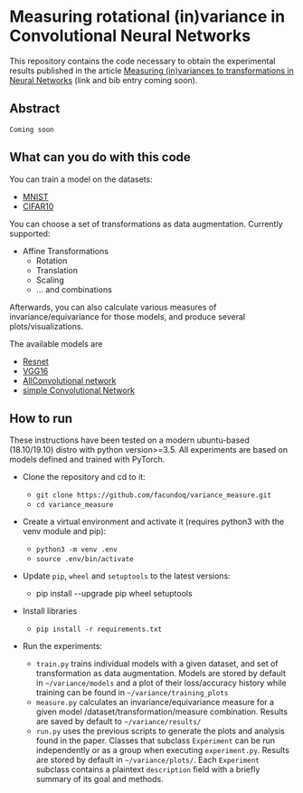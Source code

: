 # Measuring rotational (in)variance in Convolutional Neural Networks

This repository contains the code necessary to obtain the experimental results published in the article [Measuring (in)variances to transformations in Neural Networks]() (link and bib entry coming soon).

## Abstract

`Coming soon` 

## What can you do with this code

You can train a model on the datasets:
* [MNIST](http://yann.lecun.com/exdb/mnist/) 
* [CIFAR10](https://www.cs.toronto.edu/~kriz/cifar.html) 

You can choose a set of transformations as data augmentation. Currently supported:
* Affine Transformations
    * Rotation
    * Translation
    * Scaling
    * ... and combinations

Afterwards, you can also calculate various measures of invariance/equivariance for those models, and produce several plots/visualizations.

The available models are 
* [Resnet](https://arxiv.org/abs/1512.03385)
* [VGG16](https://arxiv.org/abs/1409.1556)
* [AllConvolutional network](https://arxiv.org/abs/1412.6806)
* [simple Convolutional Network](https://github.com/facundoq/rotational_invariance_data_augmentation/blob/master/pytorch/model/simple_conv.py)  

 


## How to run

These instructions have been tested on a modern ubuntu-based (18.10/19.10) distro with python version>=3.5. All experiments are based on models defined and trained with PyTorch.  

* Clone the repository and cd to it:
    * `git clone https://github.com/facundoq/variance_measure.git`
    * `cd variance_measure` 
* Create a virtual environment and activate it (requires python3 with the venv module and pip):
    * `python3 -m venv .env`
    * `source .env/bin/activate`
* Update `pip`, `wheel` and `setuptools` to the latest versions:
    *  pip install --upgrade pip wheel setuptools
* Install libraries 
    * `pip install -r requirements.txt`
    
* Run the experiments:
    * `train.py` trains individual models with a given dataset, and set of transformation as data augmentation. Models are stored by default in `~/variance/models` and a plot of their loss/accuracy history while training can be found in `~/variance/training_plots`
    * `measure.py`  calculates an invariance/equivariance measure for a given model /dataset/transformation/measure combination. Results are saved by default to `~/variance/results/`
    * `run.py` uses the previous scripts to generate the plots and analysis found in the paper. Classes that subclass `Experiment` can be run independently or as a group when executing `experiment.py`. Results are stored by default in `~/variance/plots/`. Each `Experiment` subclass contains a plaintext `description` field with a briefly summary of its goal and methods.
   

